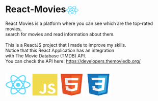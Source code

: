 # React-Movies<img align="center" alt="React Icon" height="30" width="40" src="https://raw.githubusercontent.com/devicons/devicon/master/icons/react/react-original.svg">
React Movies is a platform where you can see which are the top-rated movies, <br>
search for movies and read information about them. <br> <br>
This is a ReactJS project that I made to improve my skills. <br>
Notice that this React Application has an integration <br>
with The Movie Database (TMDB) API. <br>
You can check the API here: https://developers.themoviedb.org/<br>
  <br>
  <div align="left">
  <img align="center" alt="React" height="70" width="80" src="https://raw.githubusercontent.com/devicons/devicon/master/icons/react/react-original.svg">
  <img align="center" alt="Js" height="70" width="80" src="https://raw.githubusercontent.com/devicons/devicon/master/icons/javascript/javascript-plain.svg">
  <img align="center" alt="HTML" height="70" width="80" src="https://raw.githubusercontent.com/devicons/devicon/master/icons/html5/html5-original.svg">
  <img align="center" alt="CSS" height="70" width="80" src="https://raw.githubusercontent.com/devicons/devicon/master/icons/css3/css3-original.svg"> 
  </div>
